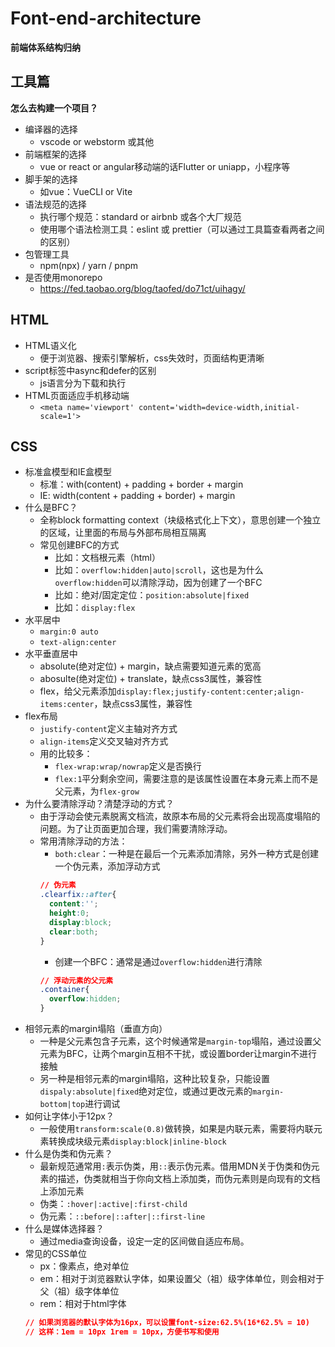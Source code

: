 # Font-end-architecture

**前端体系结构归纳**

## 工具篇

**怎么去构建一个项目？**

- 编译器的选择
  - vscode or  webstorm 或其他
- 前端框架的选择
  - vue or react or angular移动端的话Flutter or uniapp，小程序等
- 脚手架的选择
  - 如vue：VueCLI or Vite
- 语法规范的选择
  - 执行哪个规范：standard or airbnb 或各个大厂规范
  - 使用哪个语法检测工具：eslint 或 prettier（可以通过工具篇查看两者之间的区别）
- 包管理工具
  - npm(npx) / yarn / pnpm
- 是否使用monorepo
  - https://fed.taobao.org/blog/taofed/do71ct/uihagy/
 
## HTML
- HTML语义化
  - 便于浏览器、搜索引擎解析，css失效时，页面结构更清晰
- script标签中async和defer的区别
  - js语言分为下载和执行
- HTML页面适应手机移动端
  - `<meta name='viewport' content='width=device-width,initial-scale=1'>`
 
## CSS
- 标准盒模型和IE盒模型
  - 标准：with(content) + padding + border + margin
  - IE: width(content + padding + border) + margin
- 什么是BFC？
  - 全称block formatting context（块级格式化上下文），意思创建一个独立的区域，让里面的布局与外部布局相互隔离
  - 常见创建BFC的方式
    - 比如：文档根元素（html）
    - 比如：`overflow:hidden|auto|scroll`，这也是为什么`overflow:hidden`可以清除浮动，因为创建了一个BFC
    - 比如：绝对/固定定位：`position:absolute|fixed`
    - 比如：`display:flex`
- 水平居中
  -  `margin:0 auto`
  -  `text-align:center`
- 水平垂直居中
  - absolute(绝对定位) + margin，缺点需要知道元素的宽高
  - abosulte(绝对定位) + translate，缺点css3属性，兼容性
  - flex，给父元素添加`display:flex;justify-content:center;align-items:center`，缺点css3属性，兼容性
- flex布局
  - `justify-content`定义主轴对齐方式
  - `align-items`定义交叉轴对齐方式
  - 用的比较多：
    - `flex-wrap:wrap/nowrap`定义是否换行
    - `flex:1`平分剩余空间，需要注意的是该属性设置在本身元素上而不是父元素，为`flex-grow`
- 为什么要清除浮动？清楚浮动的方式？
  - 由于浮动会使元素脱离文档流，故原本布局的父元素将会出现高度塌陷的问题。为了让页面更加合理，我们需要清除浮动。
  - 常用清除浮动的方法：
    - `both:clear`：一种是在最后一个元素添加清除，另外一种方式是创建一个伪元素，添加浮动方式
    ```css
    // 伪元素
    .clearfix::after{
      content:'';
      height:0;
      display:block;
      clear:both;
    }
    ```
    - 创建一个BFC：通常是通过`overflow:hidden`进行清除
    ```css
    // 浮动元素的父元素
    .container{
      overflow:hidden;
    }
    ```
- 相邻元素的margin塌陷（垂直方向）
  - 一种是父元素包含子元素，这个时候通常是`margin-top`塌陷，通过设置父元素为BFC，让两个margin互相不干扰，或设置border让margin不进行接触
  - 另一种是相邻元素的margin塌陷，这种比较复杂，只能设置`dispaly:absolute|fixed`绝对定位，或通过更改元素的`margin-bottom|top`进行调试
- 如何让字体小于12px？
  - 一般使用`transform:scale(0.8)`做转换，如果是内联元素，需要将内联元素转换成块级元素`display:block|inline-block`
- 什么是伪类和伪元素？
  - 最新规范通常用`:`表示伪类，用`::`表示伪元素。借用MDN关于伪类和伪元素的描述，伪类就相当于你向文档上添加类，而伪元素则是向现有的文档上添加元素
  - 伪类：`:hover|:active|:first-child`
  - 伪元素：`::before|::after|::first-line`
- 什么是媒体选择器？
  - 通过media查询设备，设定一定的区间做自适应布局。
- 常见的CSS单位
  - px：像素点，绝对单位
  - em：相对于浏览器默认字体，如果设置父（祖）级字体单位，则会相对于父（祖）级字体单位
  - rem：相对于html字体
  ```css
  // 如果浏览器的默认字体为16px，可以设置font-size:62.5%(16*62.5% = 10)
  // 这样：1em = 10px 1rem = 10px，方便书写和使用
  ```
